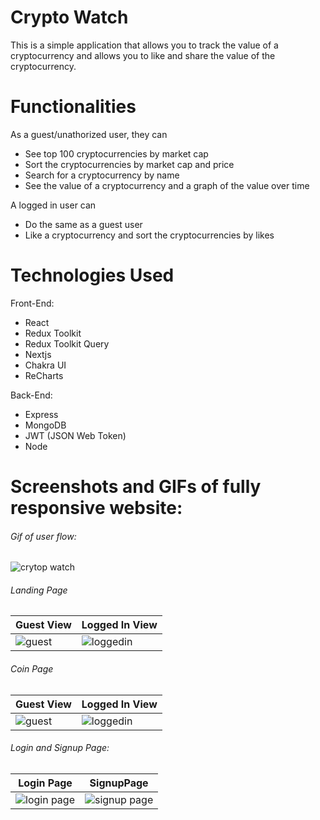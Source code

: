# Crypto Watch

This is a simple application that allows you to track the value of a cryptocurrency and allows you to like and share the value of the cryptocurrency.

# Functionalities

As a guest/unathorized user, they can

- See top 100 cryptocurrencies by market cap
- Sort the cryptocurrencies by market cap and price
- Search for a cryptocurrency by name
- See the value of a cryptocurrency and a graph of the value over time

A logged in user can

- Do the same as a guest user
- Like a cryptocurrency and sort the cryptocurrencies by likes

# Technologies Used

Front-End:

- React
- Redux Toolkit
- Redux Toolkit Query
- Nextjs
- Chakra UI
- ReCharts

Back-End:

- Express
- MongoDB
- JWT (JSON Web Token)
- Node

# Screenshots and GIFs of fully responsive website:

###### Gif of user flow:

![crytop watch](https://user-images.githubusercontent.com/62264413/147864847-ca103531-28ec-4a84-a04d-c7e5db41c893.gif)

###### Landing Page

| Guest View                                | Logged In View                               |
| ----------------------------------------- | -------------------------------------------- |
| ![guest](https://i.imgur.com/1uEZbrW.png) | ![loggedin](https://i.imgur.com/O5kasWW.png) |

###### Coin Page

| Guest View                                | Logged In View                               |
| ----------------------------------------- | -------------------------------------------- |
| ![guest](https://i.imgur.com/NRijIEM.png) | ![loggedin](https://i.imgur.com/57zkdWS.png) |

###### Login and Signup Page:

| Login Page                                     | SignupPage                                      |
| ---------------------------------------------- | ----------------------------------------------- |
| ![login page](https://i.imgur.com/XYe5o2u.png) | ![signup page](https://i.imgur.com/J1t51Fu.png) |
